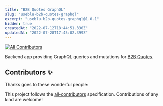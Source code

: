 ```yaml
---
title: "B2B Quotes GraphQL"
slug: "useblu-b2b-quotes-graphql"
excerpt: "useblu.b2b-quotes-graphql@1.0.1"
hidden: true
createdAt: "2022-07-12T18:44:51.330Z"
updatedAt: "2022-07-28T17:45:02.399Z"
---
```

<!-- ALL-CONTRIBUTORS-BADGE:START - Do not remove or modify this section -->

[![All Contributors](https://img.shields.io/badge/all_contributors-0-orange.svg?style=flat-square)](#contributors-)

<!-- ALL-CONTRIBUTORS-BADGE:END -->

Backend app providing GraphQL queries and mutations for [B2B Quotes](https://github.com/vtex-apps/b2b-quotes).

<!-- DOCS-IGNORE:start -->

## Contributors ✨

Thanks goes to these wonderful people:

<!-- ALL-CONTRIBUTORS-LIST:START - Do not remove or modify this section -->
<!-- prettier-ignore-start -->
<!-- markdownlint-disable -->
<!-- markdownlint-enable -->
<!-- prettier-ignore-end -->

<!-- ALL-CONTRIBUTORS-LIST:END -->

This project follows the [all-contributors](https://github.com/all-contributors/all-contributors) specification. Contributions of any kind are welcome!

<!-- DOCS-IGNORE:end -->